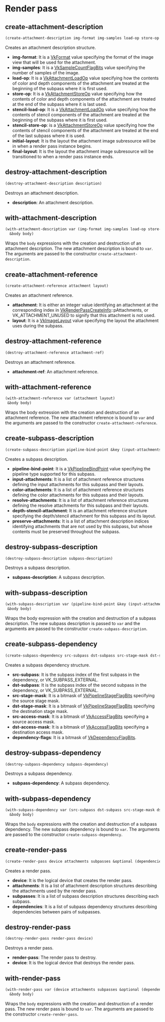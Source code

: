 
# Render pass

## create-attachment-description

```lisp
(create-attachment-description img-format img-samples load-op store-op stencil-load-op stencil-store-op initial-layout final-layout)
```

Creates an attachment description structure.

* **img-format**: It is a [VkFormat](https://www.khronos.org/registry/vulkan/specs/1.3-extensions/man/html/VkFormat.html) value specifying the format of the image view that will be used for the attachment.
* **img-samples**: It is a [VkSampleCountFlagBits](https://www.khronos.org/registry/vulkan/specs/1.3-extensions/man/html/VkSampleCountFlagBits.html) value specifying the number of samples of the image.
* **load-op**: It is a [VkAttachmentLoadOp](https://www.khronos.org/registry/vulkan/specs/1.3-extensions/man/html/VkAttachmentLoadOp.html) value specifying how the contents of color and depth components of the attachment are treated at the beginning of the subpass where it is first used.
* **store-op**: It is a [VkAttachmentStoreOp](https://www.khronos.org/registry/vulkan/specs/1.3-extensions/man/html/VkAttachmentStoreOp.html) value specifying how the contents of color and depth components of the attachment are treated at the end of the subpass where it is last used.
* **stencil-load-op**: It is a [VkAttachmentLoadOp](https://www.khronos.org/registry/vulkan/specs/1.3-extensions/man/html/VkAttachmentLoadOp.html) value specifying how the contents of stencil components of the attachment are treated at the beginning of the subpass where it is first used.
* **stencil-store-op**: is a [VkAttachmentStoreOp](https://www.khronos.org/registry/vulkan/specs/1.3-extensions/man/html/VkAttachmentStoreOp.html) value specifying how the contents of stencil components of the attachment are treated at the end of the last subpass where it is used.
* **initial-layout**: It is the layout the attachment image subresource will be in when a render pass instance begins.
* **final-layout**: It is the layout the attachment image subresource will be transitioned to when a render pass instance ends.

## destroy-attachment-description

```lisp
(destroy-attachment-description description)
```

Destroys an attachment description.

* **description**: An attachment description.

## with-attachment-description

```lisp
(with-attachment-description var (img-format img-samples load-op store-op stencil-load-op stencil-store-op initial-layout final-layout)
  &body body)
```

Wraps the `body` expressions with the creation and destruction of an attachment description. The new attachment description is bound to `var`. The arguments are passed to the constructor `create-attachment-description`.

## create-attachment-reference

```lisp
(create-attachment-reference attachment layout)
```

Creates an attachment reference.

* **attachment**: It is either an integer value identifying an attachment at the corresponding index in [VkRenderPassCreateInfo](https://www.khronos.org/registry/vulkan/specs/1.3-extensions/man/html/VkRenderPassCreateInfo.html)::pAttachments, or VK_ATTACHMENT_UNUSED to signify that this attachment is not used.
* **layout**: It is a [VkImageLayout](https://www.khronos.org/registry/vulkan/specs/1.3-extensions/man/html/VkImageLayout.html) value specifying the layout the attachment uses during the subpass.

## destroy-attachment-reference

```lisp
(destroy-attachment-reference attachment-ref)
```

Destroys an attachment reference.

* **attachment-ref**: An attachment reference.

## with-attachment-reference

```lisp
(with-attachment-reference var (attachment layout)
 &body body)
```

Wraps the body extression with the creation and destruction of an attachment reference. The new attachment reference is bound to `var` and the arguments are passed to the constructor `create-attachment-reference`.

## create-subpass-description

```lisp
(create-subpass-description pipeline-bind-point &key (input-attachments nil) (color-attachments nil) (resolve-attachments nil) (depth-stencil-attachment nil) (preserve-attachments nil))
```

Creates a subpass description.

* **pipeline-bind-point**: It is a [VkPipelineBindPoint](https://www.khronos.org/registry/vulkan/specs/1.3-extensions/man/html/VkPipelineBindPoint.html) value specifying the pipeline type supported for this subpass.
* **input-attachments**: It is a list of attachment reference structures defining the input attachments for this subpass and their layouts.
* **color-attachments**: It is a list of attachment reference structures defining the color attachments for this subpass and their layouts.
* **resolve-attachments**: It is a list of attachment reference structures defining the resolve attachments for this subpass and their layouts.
* **depth-stencil-attachment**: It is an attachment reference structure specifying the depth/stencil attachment for this subpass and its layout.
* **preserve-attachments**: It is a list of attachment description indices identifying attachments that are not used by this subpass, but whose contents must be preserved throughout the subpass.

## destroy-subpass-description

```lisp
(destroy-subpass-description subpass-description)
```

Destroys a subpass description.

* **subpass-description**: A subpass description.

## with-subpass-description

```lisp
(with-subpass-description var (pipeline-bind-point &key (input-attachments nil) (color-attachments nil) (resolve-attachments nil) (depth-stencil-attachment nil) (preserve-attachments nil)
 &body body)
```

Wraps the body expression with the creation and destruction of a subpass description. The new subpass description is passed to `var` and the arguments are passed to the constructor `create-subpass-description`.

## create-subpass-dependency

```lisp
(create-subpass-dependency src-subpass dst-subpass src-stage-mask dst-stage-mask src-access-mask dst-access-mask dependency-flags)
```

Creates a subpass dependency structure.

* **src-subpass**: It is the subpass index of the first subpass in the dependency, or VK_SUBPASS_EXTERNAL.
* **dst-subpass**: It is the subpass index of the second subpass in the dependency, or VK_SUBPASS_EXTERNAL.
* **src-stage-mask**: It is a bitmask of [VkPipelineStageFlagBits](https://www.khronos.org/registry/vulkan/specs/1.3-extensions/man/html/VkPipelineStageFlagBits.html) specifying the source stage mask.
* **dst-stage-mask**: It is a bitmask of [VkPipelineStageFlagBits](https://www.khronos.org/registry/vulkan/specs/1.3-extensions/man/html/VkPipelineStageFlagBits.html) specifying the destination stage mask.
* **src-access-mask**: It is a bitmask of [VkAccessFlagBits](https://www.khronos.org/registry/vulkan/specs/1.3-extensions/man/html/VkAccessFlagBits.html) specifying a source access mask.
* **dst-access-mask**: It is a bitmask of [VkAccessFlagBits](https://www.khronos.org/registry/vulkan/specs/1.3-extensions/man/html/VkAccessFlagBits.html) specifying a destination access mask.
* **dependency-flags**: It is a bitmask of [VkDependencyFlagBits](https://www.khronos.org/registry/vulkan/specs/1.3-extensions/man/html/VkDependencyFlagBits.html).

## destroy-subpass-dependency

```lisp
(destroy-subpass-dependency subpass-dependency)
```

Destroys a subpass dependency.

* **subpass-dependency**: A subpass dependency.

## with-subpass-dependency

```lisp
(with-subpass-dependency var (src-subpass dst-subpass src-stage-mask dst-stage-mask src-access-mask dst-access-mask dependency-flags)
  &body body)
```

Wraps the `body` expressions with the creation and destruction of a subpass dependency. The new subpass dependency is bound to `var`. The arguments are passed to the constructor `create-subpass-dependency`.

## create-render-pass

```lisp
(create-render-pass device attachments subpasses &optional (dependencies nil))
```

Creates a render pass.

* **device**: It is the logical device that creates the render pass.
* **attachments**: It is a list of attachment description structures describing the attachments used by the render pass.
* **subpasses**: It is a list of subpass description structures describing each subpass.
* **dependencies**: It is a list of subpass dependency structures describing dependencies between pairs of subpasses.

## destroy-render-pass

```lisp
(destroy-render-pass render-pass device)
```

Destroys a render pass.

* **render-pass**: The render pass to destroy.
* **device**: It is the logical device that destroys the render pass. 

## with-render-pass

```lisp
(with-render-pass var (device attachments subpasses &optional (dependencies nil))
  &body body)
```

Wraps the `body` expressions with the creation and destruction of a render pass. The new render pass is bound to `var`. The arguments are passed to the constructor `create-render-pass`.





